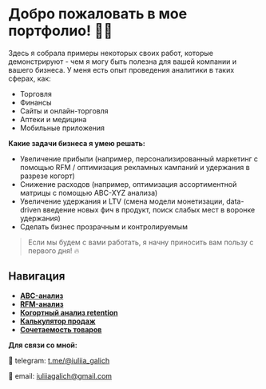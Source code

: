 # Добро пожаловать в мое портфолио! 👋🏻

Здесь я собрала примеры некоторых своих работ, которые демонстрируют - чем я могу быть полезна для вашей компании и вашего бизнеса. У меня есть опыт проведения аналитики в таких сферах, как:

* Торговля
* Финансы
* Сайты и онлайн-торговля
* Аптеки и медицина
* Мобильные приложения

**Какие задачи бизнеса я умею решать:**

* Увеличение прибыли (например, персонализированный маркетинг с помощью RFM / оптимизация рекламных кампаний и удержания в разрезе когорт)
* Снижение расходов (например, оптимизация ассортиментной матрицы с помощью ABC-XYZ анализа)
* Увеличение удержания и LTV (смена модели монетизации, data-driven введение новых фич в продукт, поиск слабых мест в воронке удержания)
* Сделать бизнес прозрачным и контролируемым 

> Если мы будем с вами работать, я начну приносить вам пользу с первого дня! 🔥

## Навигация

* [**ABC-анализ**](https://github.com/iuliiagalich/ABC-analysis)
* [**RFM-анализ**](https://github.com/iuliiagalich/RFM-analysis)
* [**Когортный анализ retention**](https://github.com/iuliiagalich/Cohort-analysis)
* [**Калькулятор продаж**](https://github.com/iuliiagalich/Excel-calculator)
* [**Сочетаемость товаров**](https://github.com/iuliiagalich/SQL_product-compatibility)


**Для связи со мной:**

💬 telegram: [t.me/@iuliia_galich](https://t.me/+79643908939)

💬 email: iuliiagalich@gmail.com
